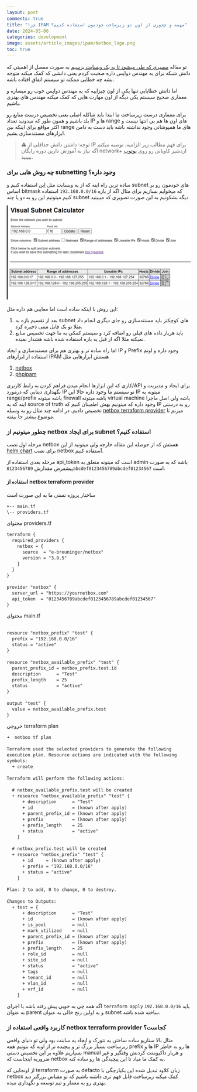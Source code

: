 ```yaml
---
layout: post
comments: true
title: "چرا IPAM مهمه و چجوری از اون تو زیرساخت خودمون استفاده کنیم؟"
date: 2024-05-06
categories: development
image: assets/article_images/ipam/Netbox_logo.png
toc: true
---
```


تو مقاله [مسیری که طی میشود تا به یک وبسایت برسیم](/web-application-system-design.html) به صورت مفصل از اهمیتی که دانش شبکه برای یه مهندس دواپس داره صحبت کردم یعنی دانشی که کمک میکنه متوجه بشه چه خطایی ممکنه تو سیستم اتفاق افتاده باشه.

اما دانش خطایابی تنها یکی از اون چیزاییه که یه مهندس دواپس خوب رو میسازه و معماری صحیح سیستم یکی دیگه از اون مهارت هایی که کمک میکنه مهندس های بهتری باشیم.

برای معماری درست زیرساخت ما ابتدا باید شاکله اصلی یعنی تخصیص درست منابع رو بلد باشیم و همون طور که میدونید تعداد IP ها و range های اون ها هم بی انتها نیست و اکثر مواقع برای اینکه بین range های ما همپوشانی وجود نداشته باشه باید دست به دامن ابزارهای مستندسازی بشیم.

> ⚠️ توجه: داشتن دانش حداقلی از IP برای فهم مطالب زیر الزامیه.
> توصیه میکنم اگه نیاز به آموزش دارین دوره رایگان network+ اردشیر کاویانی رو روی [یوتوب](https://www.youtube.com/watch?v=9t1RXmoaRpM&list=PL1OoRITklYLjTid8GeMffc-RlsWKYosFq&ab_channel=4rahecomputer) ببینید.

### چه روش هایی برای subnetting وجود داره؟

ساده ترین راه اینه که از یه وبسایت مثل [این](https://www.davidc.net/sites/default/subnets/subnets.html) استفاده کنیم و subnet های خودمون رو بر اساس bitmask که میخوایم بسازیم برای مثال اگه از بازه `192.168.0.0/16` استفاده کنیم میتونیم این رو به دو یا چند subnet دیگه بشکونیم به این صورت تصویری که میبینید

![](assets/article_images/ipam/subnetting.png "subnetting")

این روش با اینکه ساده است اما معایبی هم داره مثل:

1. بعد از تقسیم بازه به subnet های کوچکتر باید مستندسازی رو جای دیگری انجام داد مثلا تو یک فایل متنی ذخیره کرد.
1. باید هربار داده های قبلی رو اضافه کرد و سیستم کمکی به ما جهت تخصیص منابع نمیکنه مثلا اگه از قبل یه بازه استفاده شده باشه هشدار نمیده.

اما راه ساده تر و بهتری هم برای مستندسازی و ایجاد IP و Prefix وجود داره و اونم استفاده از ابزارهای IPAM هستش
ابزارهایی مثل

1. [netbox](https://docs.netbox.dev/en/stable/)
1. [phpipam](https://phpipam.net/)

کاری که این ابزارها انجام میدن فراهم کردن یه رابط کاربری/API برای ایجاد و مدیریت و نگهداری دیتایی که درمورد IP تو سیستم ما وجود داره حالا این IP میتونه یه range/prefix باشه میتونه firewall باشه میتونه virtual machine باشه ولی اصل ماجرا اینه که یه source of truth وجود داره که میتونیم بهش اطمینان کنیم که IP رو به درستی تخصیص دادیم.
در ادامه چند مثال رو به وسیله [netbox terraform provider](https://registry.terraform.io/providers/e-breuninger/netbox/latest/docs) میزنم تا موضوع بیشتر جا بیفته.

### چطور میتونیم از netbox برای ایجاد subnet استفاده کنیم؟

مرحله اول نصب netbox هستش که از حوصله این مقاله خارجه ولی میتونید از این [helm chart](https://github.com/netbox-community/netbox-chart) برای نصب netbox آستفاده کنیم.

مرحله بعدی استفاده از api_token است که میتونه متعلق به admin باشه که به صورت پیشفرض مقدارش `0123456789abcdef0123456789abcdef01234567` است.

#### استفاده از netbox terraform provider

ساختار پروژه تستی ما به این صورت است

```
+-- main.tf
\-- providers.tf
```

محتوای providers.tf

```
terraform {
  required_providers {
    netbox = {
      source  = "e-breuninger/netbox"
      version = "3.8.5"
    }
  }
}

provider "netbox" {
  server_url = "https://yournetbox.com"
  api_token  = "0123456789abcdef0123456789abcdef01234567"
}

```

محتوای main.tf

```

resource "netbox_prefix" "test" {
  prefix = "192.168.0.0/16"
  status = "active"
}

resource "netbox_available_prefix" "test" {
  parent_prefix_id = netbox_prefix.test.id
  description      = "Test"
  prefix_length    = 25
  status           = "active"
}

output "test" {
  value = netbox_available_prefix.test
}

```

خروجی terraform plan

```
➜  netbox tf plan

Terraform used the selected providers to generate the following execution plan. Resource actions are indicated with the following symbols:
  + create

Terraform will perform the following actions:

  # netbox_available_prefix.test will be created
  + resource "netbox_available_prefix" "test" {
      + description      = "Test"
      + id               = (known after apply)
      + parent_prefix_id = (known after apply)
      + prefix           = (known after apply)
      + prefix_length    = 25
      + status           = "active"
    }

  # netbox_prefix.test will be created
  + resource "netbox_prefix" "test" {
      + id     = (known after apply)
      + prefix = "192.168.0.0/16"
      + status = "active"
    }

Plan: 2 to add, 0 to change, 0 to destroy.

Changes to Outputs:
  + test = {
      + description      = "Test"
      + id               = (known after apply)
      + is_pool          = null
      + mark_utilized    = null
      + parent_prefix_id = (known after apply)
      + prefix           = (known after apply)
      + prefix_length    = 25
      + role_id          = null
      + site_id          = null
      + status           = "active"
      + tags             = null
      + tenant_id        = null
      + vlan_id          = null
      + vrf_id           = null
    }

```

اگه همه چی به خوبی پیش رفته باشه با اجرای `terraform apply` باید `192.168.0.0/16` به عنوان parent و یه اولین رنج خالی به عنوان subnet ساخته شده باشه.

### کاربرد واقعی استفاده از netbox terraform provider کجاست؟

مثال بالا سناریو ساده ساختن یه نتورک و ایجاد یه سابنت بود ولی تو دنیای واقعی زیرساخت بسیار بزرگ تر و پیچیده تر از اونه که بتونیم همه prefix ها و IP ها رو به خاطر بسپاریم علاوه بر این تخصیص دستی manual و هربار داکیومنت کردنش وقتگیر و غیر ضروریه اینجاست که netbox به کمک ما میاد تا این پیچیدگی ها رو ساده کنه.

از اونجایی که terraform به صورت defacto زبان کلاود تبدیل شده این یکپارچگی با netbox کمک میکنه زیرساخت قابل فهم تری داشته باشیم که تو مقیاس بزرگتر دید بهتری رو به معمار و تیم توسعه و نگهداری میده.
